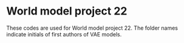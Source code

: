 # World model project 22
These codes are used for World model project 22. The folder names indicate initials of first authors of VAE models.
